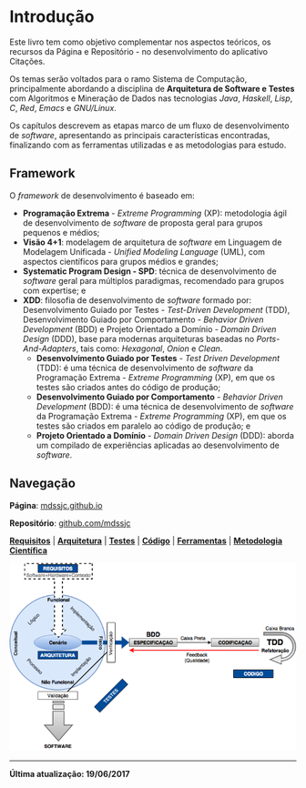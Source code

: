 # Introdução

Este livro tem como objetivo complementar nos aspectos teóricos, os recursos da Página e Repositório - no desenvolvimento do aplicativo Citações.

Os temas serão voltados para o ramo Sistema de Computação, principalmente abordando a disciplina de **Arquitetura de Software e Testes** com Algoritmos e Mineração de Dados nas tecnologias _Java_, _Haskell_, _Lisp_, _C_, _Red_, _Emacs_ e _GNU/Linux_.

Os capítulos descrevem as etapas marco de um fluxo de desenvolvimento de _software_, apresentando as principais características encontradas, finalizando com as ferramentas utilizadas e as metodologias para estudo.

## Framework

O _framework_ de desenvolvimento é baseado em:
* **Programação Extrema** - _Extreme Programming_ (XP): metodologia ágil de desenvolvimento de _software_ de proposta geral para grupos pequenos e médios;
* **Visão 4+1**: modelagem de arquitetura de _software_ em Linguagem de Modelagem Unificada - _Unified Modeling Language_ (UML), com aspectos científicos para grupos médios e grandes;
* **Systematic Program Design - SPD**: técnica de desenvolvimento de _software_ geral para múltiplos paradigmas, recomendado para grupos com expertise; e
* **XDD**: filosofia de desenvolvimento de _software_ formado por: Desenvolvimento Guiado por Testes - _Test-Driven Development_ (TDD), Desenvolvimento Guiado por Comportamento - _Behavior Driven Development_ (BDD) e Projeto Orientado a Domínio - _Domain Driven Design_ (DDD), base para modernas arquiteturas baseadas no _Ports-And-Adapters_, tais como: _Hexagonal_, _Onion_ e _Clean_.
  * **Desenvolvimento Guiado por Testes** - _Test Driven Development_ (TDD): é uma técnica de desenvolvimento de _software_ da Programação Extrema - _Extreme Programming_ (XP), em que os testes são criados antes do código de produção;
  * **Desenvolvimento Guiado por Comportamento** - _Behavior Driven Development_ (BDD): é uma técnica de desenvolvimento de _software_ da Programação Extrema - _Extreme Programming_ (XP), em que os testes são criados em paralelo ao código de produção; e
  * **Projeto Orientado a Domínio** - _Domain Driven Design_ (DDD): aborda um compilado de experiências aplicadas ao desenvolvimento de _software_.

## Navegação

**Página**: [mdssjc.github.io](http://goo.gl/wfgE07 "Página do MDS")

**Repositório**: [github.com/mdssjc](http://goo.gl/FvxXNM "Repositório do MDS")

**[Requisitos](requisitos/README.md)** | **[Arquitetura](/arquitetura/README.md)** | **[Testes](testes/README.md)** | **[Código](/codigo/README.md)** | **[Ferramentas](/ferramentas/README.md)** | **[Metodologia Científica](/metodologia-cientifica/README.md)**

![](images/arquitetura-software.png)

---

**Última atualização: 19/06/2017**
